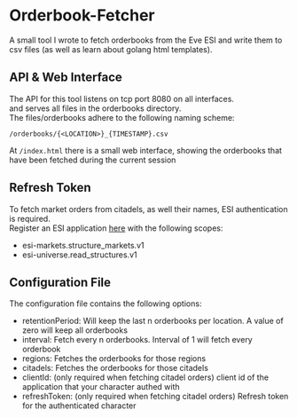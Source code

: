# Orderbook-Fetcher
A small tool I wrote to fetch orderbooks from the Eve ESI
and write them to csv files (as well as learn about golang html templates).

## API & Web Interface
The API for this tool listens on tcp port 8080 on all interfaces. \
and serves all files in the orderbooks directory. \
The files/orderbooks adhere to the following naming scheme:
```
/orderbooks/{<LOCATION>}_{TIMESTAMP}.csv
```
At ``/index.html`` there is a small web interface, showing the orderbooks that have been fetched
during the current session

## Refresh Token
To fetch market orders from citadels, as well their names, ESI authentication is required. \
Register an ESI application [here](https://developers.eveonline.com/) with the following scopes:
- esi-markets.structure_markets.v1
- esi-universe.read_structures.v1


## Configuration File
The configuration file contains the following options:
- retentionPeriod: Will keep the last n orderbooks per location. A value of zero will keep all orderbooks
- interval: Fetch every n orderbooks. Interval of 1 will fetch every orderbook
- regions: Fetches the orderbooks for those regions
- citadels: Fetches the orderbooks for those citadels
- clientId: (only required when fetching citadel orders) client id of the application that your character authed with
- refreshToken: (only required when fetching citadel orders) Refresh token for the authenticated character